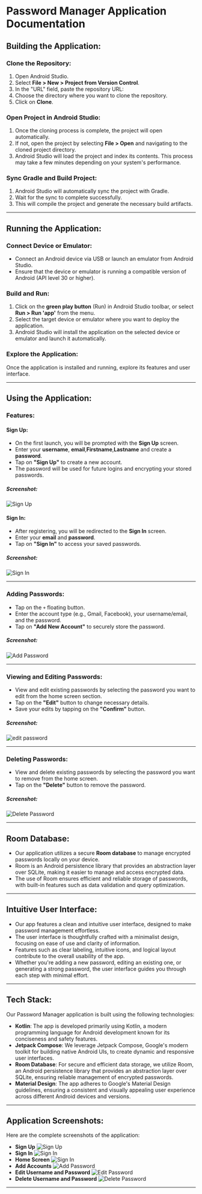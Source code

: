 # Password Manager Application Documentation

## Building the Application:

### Clone the Repository:
1. Open Android Studio.
2. Select **File > New > Project from Version Control**.
3. In the "URL" field, paste the repository URL: 
4. Choose the directory where you want to clone the repository.
5. Click on **Clone**.

### Open Project in Android Studio:
1. Once the cloning process is complete, the project will open automatically. 
2. If not, open the project by selecting **File > Open** and navigating to the cloned project directory.
3. Android Studio will load the project and index its contents. This process may take a few minutes depending on your system's performance.

### Sync Gradle and Build Project:
1. Android Studio will automatically sync the project with Gradle.
2. Wait for the sync to complete successfully.
3. This will compile the project and generate the necessary build artifacts.

---

## Running the Application:

### Connect Device or Emulator:
- Connect an Android device via USB or launch an emulator from Android Studio.
- Ensure that the device or emulator is running a compatible version of Android (API level 30 or higher).

### Build and Run:
1. Click on the **green play button** (Run) in Android Studio toolbar, or select **Run > Run 'app'** from the menu.
2. Select the target device or emulator where you want to deploy the application.
3. Android Studio will install the application on the selected device or emulator and launch it automatically.

### Explore the Application:
Once the application is installed and running, explore its features and user interface.

---

## Using the Application:

### Features:

#### Sign Up:
- On the first launch, you will be prompted with the **Sign Up** screen.
- Enter your **username**, **email**,**Firstname**,**Lastname** and create a **password**.
- Tap on **"Sign Up"** to create a new account.
- The password will be used for future logins and encrypting your stored passwords.

##### **Screenshot:**
![Sign Up](./app/Images/1.jpg)

#### Sign In:
- After registering, you will be redirected to the **Sign In** screen.
- Enter your **email** and **password**.
- Tap on **"Sign In"** to access your saved passwords.

##### **Screenshot:**
![Sign In](./app/Images/2.jpg)

---

### Adding Passwords:
- Tap on the `+` floating button.
- Enter the account type (e.g., Gmail, Facebook), your username/email, and the password.
- Tap on **"Add New Account"** to securely store the password.

##### **Screenshot:**
![Add Password](./app/Images/4.jpg)

---

### Viewing and Editing Passwords:
- View and edit existing passwords by selecting the password you want to edit from the home screen section.
- Tap on the **"Edit"** button to change necessary details.
- Save your edits by tapping on the **"Confirm"** button.

##### **Screenshot:**
![edit password](./app/Images/6.jpg)

---

### Deleting Passwords:
- View and delete existing passwords by selecting the password you want to remove from the home screen.
- Tap on the **"Delete"** button to remove the password.

##### **Screenshot:**
![Delete Password](./app/Images/5.jpg)

---

## Room Database:
- Our application utilizes a secure **Room database** to manage encrypted passwords locally on your device.
- Room is an Android persistence library that provides an abstraction layer over SQLite, making it easier to manage and access encrypted data.
- The use of Room ensures efficient and reliable storage of passwords, with built-in features such as data validation and query optimization.

---

## Intuitive User Interface:
- Our app features a clean and intuitive user interface, designed to make password management effortless.
- The user interface is thoughtfully crafted with a minimalist design, focusing on ease of use and clarity of information.
- Features such as clear labeling, intuitive icons, and logical layout contribute to the overall usability of the app.
- Whether you're adding a new password, editing an existing one, or generating a strong password, the user interface guides you through each step with minimal effort.

---

## Tech Stack:
Our Password Manager application is built using the following technologies:
- **Kotlin**: The app is developed primarily using Kotlin, a modern programming language for Android development known for its conciseness and safety features.
- **Jetpack Compose**: We leverage Jetpack Compose, Google's modern toolkit for building native Android UIs, to create dynamic and responsive user interfaces.
- **Room Database**: For secure and efficient data storage, we utilize Room, an Android persistence library that provides an abstraction layer over SQLite, ensuring reliable management of encrypted passwords.
- **Material Design**: The app adheres to Google's Material Design guidelines, ensuring a consistent and visually appealing user experience across different Android devices and versions.

---

## Application Screenshots:
Here are the complete screenshots of the application:
- **Sign Up**
![Sign Up](./app/Images/1.jpg)
- **Sign In**
![Sign In](./app/Images/2.jpg)
- **Home Screen**
![Sign In](./app/Images/3.jpg)
- **Add Accounts**
![Add Password](./app/Images/4.jpg)
- **Edit Username and Password**
![Edit Password](./app/Images/6.jpg)
- **Delete Username and Password**
![Delete Password](./app/Images/5.jpg)

---

